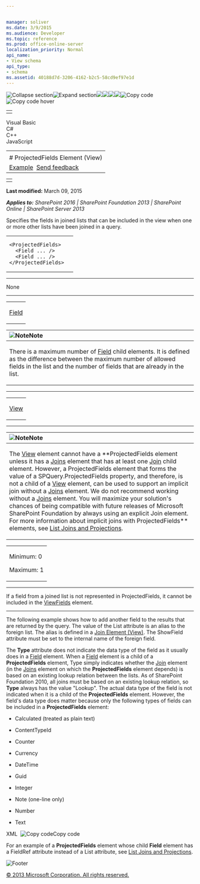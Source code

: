 ```yaml
---


manager: soliver
ms.date: 3/9/2015
ms.audience: Developer
ms.topic: reference
ms.prod: office-online-server
localization_priority: Normal
api_name:
- View schema
api_type:
- schema
ms.assetid: 40188d7d-3206-4162-b2c5-58cd9ef97e1d
---
```


![Collapse
section](../icons/collapse_all.gif "Collapse section")![Expand
section](../icons/expand_all.gif "Expand section")![](../icons/collapse_all.gif)![](../icons/expand_all.gif)![](../icons/dropdown.gif)![](../icons/dropdownHover.gif)![Copy
code](../icons/copycode.gif "Copy code")![Copy code
hover](../icons/copycodeHighlight.gif "Copy code hover")
<table>
<tbody>
<tr class="odd">
<td align="left"></td>
</tr>
</tbody>
</table>

Visual Basic  
C\#  
C++  
JavaScript  

<table>
<tbody>
<tr class="odd">
<td align="left"><span id="runningHeaderText"></span></td>
</tr>
<tr class="even">
<td align="left"># ProjectedFields Element (View)</td>
</tr>
<tr class="odd">
<td align="left"><a href="#exampleToggle">Example</a>  <span id="headfeedbackarea" class="feedbackhead"><a href="javascript:SubmitFeedback(&#39;docthis@Microsoft.com&#39;,&#39;&#39;,&#39;&#39;,&#39;&#39;,&#39;1.0.18082.1225&#39;,&#39;%0\dThank%20you%20for%20your%20feedback.%20The%20developer%20writing%20teams%20use%20your%20feedback%20to%20improve%20documentation.%20While%20we%20are%20reviewing%20your%20feedback,%20we%20may%20send%20you%20e-mail%20to%20ask%20for%20clarification%20or%20feedback%20on%20a%20solution.%20We%20do%20not%20use%20your%20e-mail%20address%20for%20any%20other%20purpose%20and%20we%20delete%20it%20after%20we%20finish%20our%20review.%0\AFor%20further%20information%20about%20the%20privacy%20policies%20of%20Microsoft,%20please%20see%20http://privacy.microsoft.com/en-us/default.aspx.%0\A%0\d&#39;,&#39;Customer%20feedback&#39;);">Send feedback</a></span></td>
</tr>
</tbody>
</table>

<table>
<colgroup>
<col width="100%" />
</colgroup>
<tbody>
<tr class="odd">
<td align="left"></td>
</tr>
</tbody>
</table>

**Last modified:** March 09, 2015

***Applies to:** SharePoint 2016 | SharePoint Foundation 2013 |
SharePoint Online | SharePoint Server 2013*

Specifies the fields in joined lists that can be included in the view
when one or more other lists have been joined in a query.

<span codelanguage="other"></span>
<table>
<colgroup>
<col width="100%" />
</colgroup>
<tbody>
<tr class="odd">
<td align="left"><pre><code>&lt;ProjectedFields&gt;   
  &lt;Field ... /&gt;  
  &lt;Field ... /&gt;
&lt;/ProjectedFields&gt;</code></pre></td>
</tr>
</tbody>
</table>


-----------------------------------------------------------------------------------------------------------------------------------------------------------------------------------------------

None


---------------------------------------------------------------------------------------------------------------------------------------------------------------------------------------------------

<table>
<colgroup>
<col width="100%" />
</colgroup>
<tbody>
<tr class="odd">
<td align="left"><p><a href="field-element-list.htm">Field</a></p></td>
</tr>
</tbody>
</table>

<table>
<colgroup>
<col width="100%" />
</colgroup>
<thead>
<tr class="header">
<th align="left"><img src="../icons/alert_note.gif" title="Note" alt="Note" /><strong>Note</strong></th>
</tr>
</thead>
<tbody>
<tr class="odd">
<td align="left"><p>There is a maximum number of <a href="field-element-list.htm">Field</a> child elements. It is defined as the difference between the maximum number of allowed fields in the list and the number of fields that are already in the list.</p></td>
</tr>
</tbody>
</table>


----------------------------------------------------------------------------------------------------------------------------------------------------------------------------------------------------

<table>
<colgroup>
<col width="100%" />
</colgroup>
<tbody>
<tr class="odd">
<td align="left"><p><a href="view-element-list.htm">View</a></p></td>
</tr>
</tbody>
</table>


------------------------------------------------------------------------------------------------------------------------------------------------------------------------------------------------

<table>
<colgroup>
<col width="100%" />
</colgroup>
<thead>
<tr class="header">
<th align="left"><img src="../icons/alert_note.gif" title="Note" alt="Note" /><strong>Note</strong></th>
</tr>
</thead>
<tbody>
<tr class="odd">
<td align="left"><p>The <a href="view-element-list.htm">View</a> element cannot have a **ProjectedFields</span> element unless it has a <a href="joins-element-view.htm">Joins</a> element that has at least one <a href="join-element-view.htm">Join</a> child element. However, a <span class="keyword">ProjectedFields</span> element that forms the value of a <span sdata="cer" target="P:Microsoft.SharePoint.SPQuery.ProjectedFields"><span class="nolink">SPQuery.ProjectedFields</span></span> property, and therefore, is not a child of a <a href="view-element-list.htm">View</a> element, can be used to support an implicit join without a <a href="joins-element-view.htm">Joins</a> element. We do not recommend working without a <a href="joins-element-view.htm">Joins</a> element. You will maximize your solution's chances of being compatible with future releases of Microsoft SharePoint Foundation by always using an explicit <span class="keyword">Join</span> element. For more information about implicit joins with <span class="keyword">ProjectedFields** elements, see <a href="http://msdn.microsoft.com/library/f8e07793-3053-4930-97aa-556e38b9f21b(Office.15).aspx">List Joins and Projections</a>.</p></td>
</tr>
</tbody>
</table>

<table>
<colgroup>
<col width="100%" />
</colgroup>
<tbody>
<tr class="odd">
<td align="left"><p>Minimum: 0</p>
<p>Maximum: 1</p></td>
</tr>
</tbody>
</table>


----------------------------------------------------------------------------------------------------------------------------------------------------------------------------------------------------------------------------

If a field from a joined list is not represented in <span
class="keyword">ProjectedFields</span>, it cannot be included in the
[ViewFields](viewfields-element-list.htm) element.


------------------------------------------------------------------------------------------------------------------------------------------------------------------------------------------

The following example shows how to add another field to the results that
are returned by the query. The value of the <span
class="keyword">List</span> attribute is an alias to the foreign list.
The alias is defined in a <span sdata="link">[Join Element
(View)](join-element-view.htm)</span>. The <span
class="keyword">ShowField</span> attribute must be set to the internal
name of the foreign field.

The **Type** attribute does not indicate the
data type of the field as it usually does in a
[Field](field-element-list.htm) element. When a
[Field](field-element-list.htm) element is a child of
a **ProjectedFields** element, <span
class="keyword">Type</span> simply indicates whether the
[Join](join-element-view.htm) element (in the
[Joins](joins-element-view.htm) element on which the
**ProjectedFields** element depends) is based
on an existing lookup relation between the lists. As of SharePoint
Foundation 2010, all joins must be based on an existing lookup relation,
so **Type** always has the value "Lookup". The
actual data type of the field is not indicated when it is a child of the
**ProjectedFields** element. However, the
field's data type does matter because only the following types of fields
can be included in a **ProjectedFields**
element:

-   Calculated (treated as plain text)

-   ContentTypeId

-   Counter

-   Currency

-   DateTime

-   Guid

-   Integer

-   Note (one-line only)

-   Number

-   Text

<span codelanguage="xmlLang"></span>
XML 
<span class="copyCode" onclick="CopyCode(this)"
onkeypress="CopyCode_CheckKey(this, event)"
onmouseover="ChangeCopyCodeIcon(this)"
onmouseout="ChangeCopyCodeIcon(this)" tabindex="0">![Copy
code](../icons/copycode.gif "Copy code")Copy code</span>
    <ProjectedFields>
      <Field
        Name='CustomerCity'
        Type='Lookup'
        List='customerCities'
        ShowField='Title' />
    </ProjectedFields>

For an example of a **ProjectedFields** element
whose child **Field** element has a <span
class="keyword">FieldRef</span> attribute instead of a <span
class="keyword">List</span> attribute, see [List Joins and
Projections](http://msdn.microsoft.com/library/f8e07793-3053-4930-97aa-556e38b9f21b(Office.15).aspx).

![Footer](../icons/footer.gif "Footer")

[© 2013 Microsoft Corporation. All rights
reserved.](office-2013-documentation-copyright-notice.htm)



